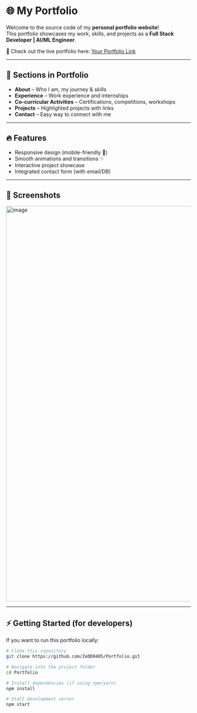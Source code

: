 # 🌐 My Portfolio

Welcome to the source code of my **personal portfolio website**!  
This portfolio showcases my work, skills, and projects as a **Full Stack Developer | AI/ML Engineer**.

🚀 Check out the live portfolio here: [Your Portfolio Link]([https://your-portfolio-link.com](https://sagarrr-portfolio.netlify.app/))

---

## 📂 Sections in Portfolio

- **About** – Who I am, my journey & skills  
- **Experience** – Work experience and internships  
- **Co-curricular Activities** – Certifications, competitions, workshops  
- **Projects** – Highlighted projects with links  
- **Contact** – Easy way to connect with me  

---

## 🔥 Features

- Responsive design (mobile-friendly 📱)  
- Smooth animations and transitions ✨  
- Interactive project showcase  
- Integrated contact form (with email/DB)  

---

## 📸 Screenshots

<img width="1919" height="1079" alt="image" src="https://github.com/user-attachments/assets/5109f9de-cfc6-408d-8937-9f1a903223e3" />


---

## ⚡ Getting Started (for developers)

If you want to run this portfolio locally:

```bash
# Clone this repository
git clone https://github.com/ZeDD0405/Portfolio.git

# Navigate into the project folder
cd Portfolio

# Install dependencies (if using npm/yarn)
npm install

# Start development server
npm start
